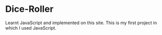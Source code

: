 # Dice-Roller
Learnt JavaScript and implemented on this site. This is my first project in which I used JavaScript. 
